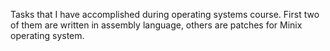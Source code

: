 Tasks that I have accomplished during operating systems course. 
First two of them are written in assembly language, others are patches for Minix operating system.
